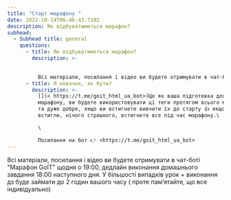 ```yaml
---
title: "Старт марафону "
date: 2022-10-14T06:46:43.710Z
description: Як відбуватиметься марафон?
subhead:
  - Subhead title: general
    questions:
      - title: Як відбуватиметься марафон?
        description: >-
          

          Всі матеріали, посилання і відео ви будете отримувати в чат-боті "Марафон GoIT" щодня о 19:00, дедлайн виконання домашнього завдання 18:00 наступного дня. У більшості випадків урок + виконання дз буде займати до 2 годин вашого часу ( проте пам’ятайте, що все індивідуально)
      - title: Я новачок, як бути?
        description: >-
          [](< https://t.me/goit_html_ua_bot>)Це як ваша підготовка для
          марафону, ви будете використовувати ці теги протягом всього марафона
          та дуже добре, якщо ви встигнете вивчити їх до старту 👍 якщо не
          встигли, нічого страшного, встигнете все під час марафону.\

          \

          Посилання на бот 👉 <https://t.me/goit_html_ua_bot>
---
```



Всі матеріали, посилання і відео ви будете отримувати в чат-боті "Марафон GoIT" щодня о 19:00, дедлайн виконання домашнього завдання 18:00 наступного дня. У більшості випадків урок + виконання дз буде займати до 2 годин вашого часу ( проте пам’ятайте, що все індивідуально)
